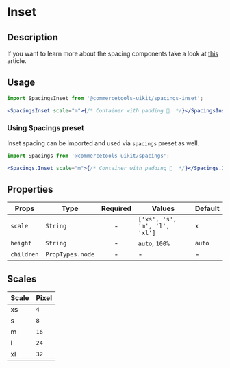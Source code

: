 # Inset

## Description

If you want to learn more about the spacing components take a look at
[this](https://medium.com/eightshapes-llc/space-in-design-systems-188bcbae0d62)
article.

## Usage

```jsx
import SpacingsInset from '@commercetools-uikit/spacings-inset';

<SpacingsInset scale="m">{/* Container with padding 🎉  */}</SpacingsInset>;
```

### Using Spacings preset

Inset spacing can be imported and used via `spacings` preset as well.

```jsx
import Spacings from '@commercetools-uikit/spacings';

<Spacings.Inset scale="m">{/* Container with padding 🎉  */}</Spacings.Inset>;
```

## Properties

| Props      | Type             | Required | Values                        | Default |
| ---------- | ---------------- | :------: | ----------------------------- | ------- |
| `scale`    | `String`         |    -     | `['xs', 's', 'm', 'l', 'xl']` | `x`     |
| `height`   | `String`         |    -     | `auto`, `100%`                | `auto`  |
| `children` | `PropTypes.node` |    -     | -                             | -       |

## Scales

| Scale | Pixel |
| :---- | :---- |
| xs    | `4`   |
| s     | `8`   |
| m     | `16`  |
| l     | `24`  |
| xl    | `32`  |
